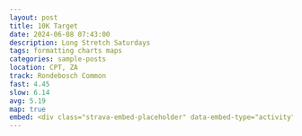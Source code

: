```yaml
---
layout: post
title: 10K Target
date: 2024-06-08 07:43:00
description: Long Stretch Saturdays
tags: formatting charts maps
categories: sample-posts
location: CPT, ZA
track: Rondebosch Common
fast: 4.45
slow: 6.14
avg: 5.19
map: true
embed: <div class="strava-embed-placeholder" data-embed-type="activity" data-embed-id="11600512263" data-style="standard"></div><script src="https://strava-embeds.com/embed.js"></script>
---
```

<div class="strava-embed-placeholder" data-embed-type="activity" data-embed-id="5713815063" data-style="standard"></div><script src="https://strava-embeds.com/embed.js"></script>